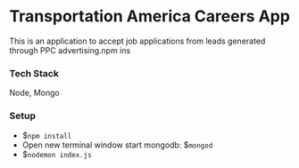 # Transportation America Careers App

This is an application to accept job applications from leads generated through PPC advertising.npm ins

### Tech Stack

Node, Mongo

### Setup

- $`npm install`
- Open new terminal window start mongodb: $`mongod`
- $`nodemon index.js`